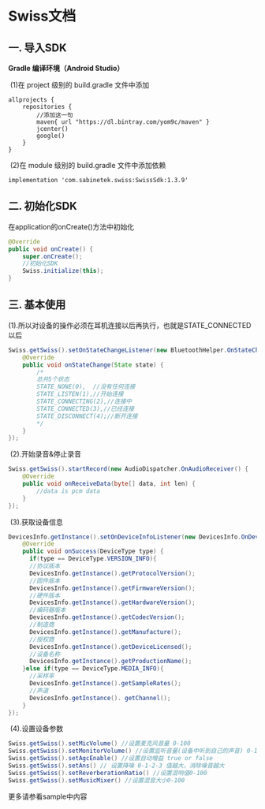 # Swiss文档

## 一. 导入SDK

**Gradle 编译环境（Android Studio）**

​	(1)在 project 级别的 build.gradle 文件中添加 

```
allprojects {
    repositories {
    	//添加这一句
        maven{ url "https://dl.bintray.com/yom9c/maven" }
        jcenter()
        google()
    }
}
```

​	(2)在 module 级别的 build.gradle 文件中添加依赖

```
implementation 'com.sabinetek.swiss:SwissSdk:1.3.9'
```

## 二. 初始化SDK

在application的onCreate()方法中初始化

```java
@Override
public void onCreate() {
    super.onCreate();
    //初始化SDK
    Swiss.initialize(this);
}
```

## 三. 基本使用

​	(1).所以对设备的操作必须在耳机连接以后再执行，也就是STATE_CONNECTED以后

```Java
Swiss.getSwiss().setOnStateChangeListener(new BluetoothHelper.OnStateChangeListener() {
    @Override
    public void onStateChange(State state) {
        /*
        总共5个状态
        STATE_NONE(0),  //没有任何连接
    	STATE_LISTEN(1),//开始连接
    	STATE_CONNECTING(2),//连接中
    	STATE_CONNECTED(3),//已经连接
   		STATE_DISCONNECT(4);//断开连接
        */
    }
});	
```

​	(2).开始录音&停止录音

```java
Swiss.getSwiss().startRecord(new AudioDispatcher.OnAudioReceiver() {
    @Override
    public void onReceiveData(byte[] data, int len) {
        //data is pcm data
    }
});
```

​	(3).获取设备信息

```java
DevicesInfo.getInstance().setOnDeviceInfoListener(new DevicesInfo.OnDeviceInfoListener() {
    @Override
    public void onSuccess(DeviceType type) {
      if(type == DeviceType.VERSION_INFO){
      //协议版本
      DevicesInfo.getInstance().getProtocolVersion();
      //固件版本
      DevicesInfo.getInstance().getFirmwareVersion();
      //硬件版本
      DevicesInfo.getInstance().getHardwareVersion();
      //编码器版本
      DevicesInfo.getInstance().getCodecVersion();
      //制造商
      DevicesInfo.getInstance().getManufacture();
      //授权商
      DevicesInfo.getInstance().getDeviceLicensed();
      //设备名称
      DevicesInfo.getInstance().getProductionName();
    }else if(type == DeviceType.MEDIA_INFO){
      //采样率
      DevicesInfo.getInstance().getSampleRates();
      //声道
      DevicesInfo.getInstance(). getChannel();
    }
});
```

​	 (4).设置设备参数

```java
Swiss.getSwiss().setMicVolume() //设置麦克风音量 0-100
Swiss.getSwiss().setMonitorVolume() //设置监听音量(设备中听到自己的声音) 0-100
Swiss.getSwiss().setAgcEnable() //设置自动增益 true or false
Swiss.getSwiss().setAns() // 设置降噪 0-1-2-3 值越大，消除噪音越大 
Swiss.getSwiss().setReverberationRatio() //设置混响值0-100
Swiss.getSwiss().setMusicMixer() //设置混音大小0-100

```

更多请参看sample中内容